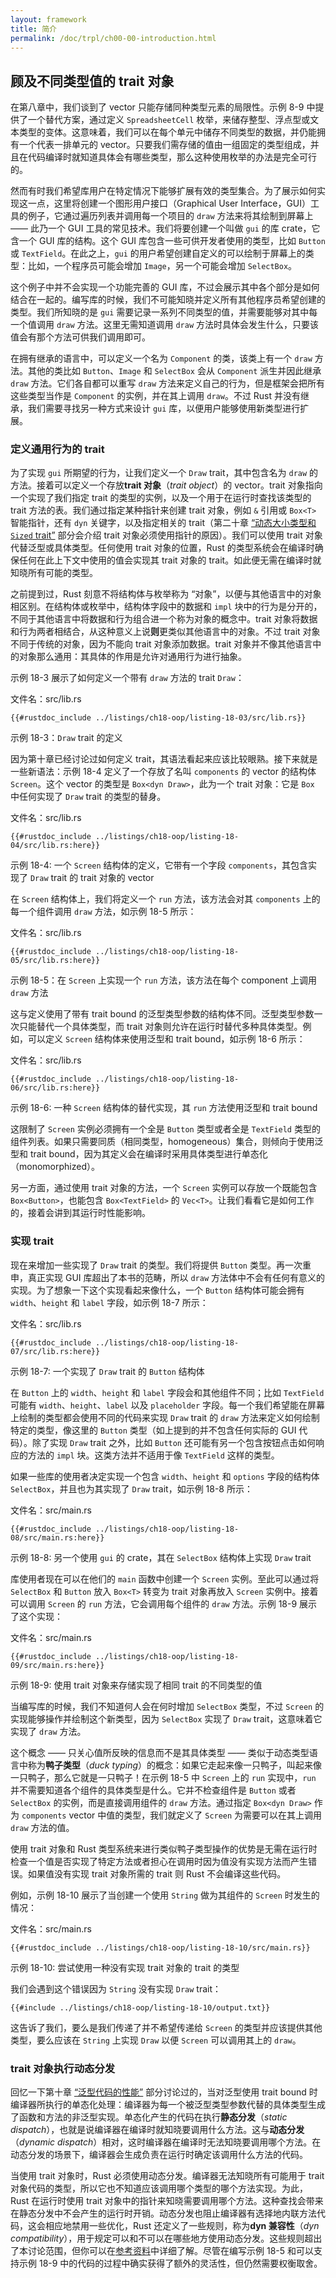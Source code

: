 ```yaml
---
layout: framework
title: 简介
permalink: /doc/trpl/ch00-00-introduction.html
---
```

## 顾及不同类型值的 trait 对象

<!-- https://github.com/rust-lang/book/blob/main/src/ch18-02-trait-objects.md -->
<!-- commit 56ec353290429e6547109e88afea4de027b0f1a9 -->

在第八章中，我们谈到了 vector 只能存储同种类型元素的局限性。示例 8-9 中提供了一个替代方案，通过定义 `SpreadsheetCell` 枚举，来储存整型、浮点型或文本类型的变体。这意味着，我们可以在每个单元中储存不同类型的数据，并仍能拥有一个代表一排单元的 vector。只要我们需存储的值由一组固定的类型组成，并且在代码编译时就知道具体会有哪些类型，那么这种使用枚举的办法是完全可行的。

然而有时我们希望库用户在特定情况下能够扩展有效的类型集合。为了展示如何实现这一点，这里将创建一个图形用户接口（Graphical User Interface，GUI）工具的例子，它通过遍历列表并调用每一个项目的 `draw` 方法来将其绘制到屏幕上 —— 此乃一个 GUI 工具的常见技术。我们将要创建一个叫做 `gui` 的库 crate，它含一个 GUI 库的结构。这个 GUI 库包含一些可供开发者使用的类型，比如 `Button` 或 `TextField`。在此之上，`gui` 的用户希望创建自定义的可以绘制于屏幕上的类型：比如，一个程序员可能会增加 `Image`，另一个可能会增加 `SelectBox`。

这个例子中并不会实现一个功能完善的 GUI 库，不过会展示其中各个部分是如何结合在一起的。编写库的时候，我们不可能知晓并定义所有其他程序员希望创建的类型。我们所知晓的是 `gui` 需要记录一系列不同类型的值，并需要能够对其中每一个值调用 `draw` 方法。这里无需知道调用 `draw` 方法时具体会发生什么，只要该值会有那个方法可供我们调用即可。

在拥有继承的语言中，可以定义一个名为 `Component` 的类，该类上有一个 `draw` 方法。其他的类比如 `Button`、`Image` 和 `SelectBox` 会从 `Component` 派生并因此继承 `draw` 方法。它们各自都可以重写 `draw` 方法来定义自己的行为，但是框架会把所有这些类型当作是 `Component` 的实例，并在其上调用 `draw`。不过 Rust 并没有继承，我们需要寻找另一种方式来设计 `gui` 库，以便用户能够使用新类型进行扩展。

### 定义通用行为的 trait

为了实现 `gui` 所期望的行为，让我们定义一个 `Draw` trait，其中包含名为 `draw` 的方法。接着可以定义一个存放**trait 对象**（*trait object*）的 vector。trait 对象指向一个实现了我们指定 trait 的类型的实例，以及一个用于在运行时查找该类型的 trait 方法的表。我们通过指定某种指针来创建 trait 对象，例如 `&` 引用或 `Box<T>` 智能指针，还有 `dyn` 关键字，以及指定相关的 trait（第二十章 [“动态大小类型和 `Sized` trait”][dynamically-sized] 部分会介绍 trait 对象必须使用指针的原因）。我们可以使用 trait 对象代替泛型或具体类型。任何使用 trait 对象的位置，Rust 的类型系统会在编译时确保任何在此上下文中使用的值会实现其 trait 对象的 trait。如此便无需在编译时就知晓所有可能的类型。

之前提到过，Rust 刻意不将结构体与枚举称为 “对象”，以便与其他语言中的对象相区别。在结构体或枚举中，结构体字段中的数据和 `impl` 块中的行为是分开的，不同于其他语言中将数据和行为组合进一个称为对象的概念中。trait 对象将数据和行为两者相结合，从这种意义上说**则**更类似其他语言中的对象。不过 trait 对象不同于传统的对象，因为不能向 trait 对象添加数据。trait 对象并不像其他语言中的对象那么通用：其具体的作用是允许对通用行为进行抽象。

示例 18-3 展示了如何定义一个带有 `draw` 方法的 trait `Draw`：

<span class="filename">文件名：src/lib.rs</span>

```rust,noplayground
{{#rustdoc_include ../listings/ch18-oop/listing-18-03/src/lib.rs}}
```

<span class="caption">示例 18-3：`Draw` trait 的定义</span>

因为第十章已经讨论过如何定义 trait，其语法看起来应该比较眼熟。接下来就是一些新语法：示例 18-4 定义了一个存放了名叫 `components` 的 vector 的结构体 `Screen`。这个 vector 的类型是 `Box<dyn Draw>`，此为一个 trait 对象：它是 `Box` 中任何实现了 `Draw` trait 的类型的替身。

<span class="filename">文件名：src/lib.rs</span>

```rust,noplayground
{{#rustdoc_include ../listings/ch18-oop/listing-18-04/src/lib.rs:here}}
```

<span class="caption">示例 18-4: 一个 `Screen` 结构体的定义，它带有一个字段 `components`，其包含实现了 `Draw` trait 的 trait 对象的 vector</span>

在 `Screen` 结构体上，我们将定义一个 `run` 方法，该方法会对其 `components` 上的每一个组件调用 `draw` 方法，如示例 18-5 所示：

<span class="filename">文件名：src/lib.rs</span>

```rust,noplayground
{{#rustdoc_include ../listings/ch18-oop/listing-18-05/src/lib.rs:here}}
```

<span class="caption">示例 18-5：在 `Screen` 上实现一个 `run` 方法，该方法在每个 component 上调用 `draw` 方法</span>

这与定义使用了带有 trait bound 的泛型类型参数的结构体不同。泛型类型参数一次只能替代一个具体类型，而 trait 对象则允许在运行时替代多种具体类型。例如，可以定义 `Screen` 结构体来使用泛型和 trait bound，如示例 18-6 所示：

<span class="filename">文件名：src/lib.rs</span>

```rust,noplayground
{{#rustdoc_include ../listings/ch18-oop/listing-18-06/src/lib.rs:here}}
```

<span class="caption">示例 18-6: 一种 `Screen` 结构体的替代实现，其 `run` 方法使用泛型和 trait bound</span>

这限制了 `Screen` 实例必须拥有一个全是 `Button` 类型或者全是 `TextField` 类型的组件列表。如果只需要同质（相同类型，homogeneous）集合，则倾向于使用泛型和 trait bound，因为其定义会在编译时采用具体类型进行单态化（monomorphized）。

另一方面，通过使用 trait 对象的方法，一个 `Screen` 实例可以存放一个既能包含 `Box<Button>`，也能包含 `Box<TextField>` 的 `Vec<T>`。让我们看看它是如何工作的，接着会讲到其运行时性能影响。

### 实现 trait

现在来增加一些实现了 `Draw` trait 的类型。我们将提供 `Button` 类型。再一次重申，真正实现 GUI 库超出了本书的范畴，所以 `draw` 方法体中不会有任何有意义的实现。为了想象一下这个实现看起来像什么，一个 `Button` 结构体可能会拥有 `width`、`height` 和 `label` 字段，如示例 18-7 所示：

<span class="filename">文件名：src/lib.rs</span>

```rust,noplayground
{{#rustdoc_include ../listings/ch18-oop/listing-18-07/src/lib.rs:here}}
```

<span class="caption">示例 18-7: 一个实现了 `Draw` trait 的 `Button` 结构体</span>

在 `Button` 上的 `width`、`height` 和 `label` 字段会和其他组件不同；比如 `TextField` 可能有 `width`、`height`、`label` 以及 `placeholder` 字段。每一个我们希望能在屏幕上绘制的类型都会使用不同的代码来实现 `Draw` trait 的 `draw` 方法来定义如何绘制特定的类型，像这里的 `Button` 类型（如上提到的并不包含任何实际的 GUI 代码）。除了实现 `Draw` trait 之外，比如 `Button` 还可能有另一个包含按钮点击如何响应的方法的 `impl` 块。这类方法并不适用于像 `TextField` 这样的类型。

如果一些库的使用者决定实现一个包含 `width`、`height` 和 `options` 字段的结构体 `SelectBox`，并且也为其实现了 `Draw` trait，如示例 18-8 所示：

<span class="filename">文件名：src/main.rs</span>

```rust,ignore
{{#rustdoc_include ../listings/ch18-oop/listing-18-08/src/main.rs:here}}
```

<span class="caption">示例 18-8: 另一个使用 `gui` 的 crate，其在 `SelectBox` 结构体上实现 `Draw` trait</span>

库使用者现在可以在他们的 `main` 函数中创建一个 `Screen` 实例。至此可以通过将 `SelectBox` 和 `Button` 放入 `Box<T>` 转变为 trait 对象再放入 `Screen` 实例中。接着可以调用 `Screen` 的 `run` 方法，它会调用每个组件的 `draw` 方法。示例 18-9 展示了这个实现：

<span class="filename">文件名：src/main.rs</span>

```rust,ignore
{{#rustdoc_include ../listings/ch18-oop/listing-18-09/src/main.rs:here}}
```

<span class="caption">示例 18-9: 使用 trait 对象来存储实现了相同 trait 的不同类型的值</span>

当编写库的时候，我们不知道何人会在何时增加 `SelectBox` 类型，不过 `Screen` 的实现能够操作并绘制这个新类型，因为 `SelectBox` 实现了 `Draw` trait，这意味着它实现了 `draw` 方法。

这个概念 —— 只关心值所反映的信息而不是其具体类型 —— 类似于动态类型语言中称为**鸭子类型**（*duck typing*）的概念：如果它走起来像一只鸭子，叫起来像一只鸭子，那么它就是一只鸭子！在示例 18-5 中 `Screen` 上的 `run` 实现中，`run` 并不需要知道各个组件的具体类型是什么。它并不检查组件是 `Button` 或者 `SelectBox` 的实例，而是直接调用组件的 `draw` 方法。通过指定 `Box<dyn Draw>` 作为 `components` vector 中值的类型，我们就定义了 `Screen` 为需要可以在其上调用 `draw` 方法的值。

使用 trait 对象和 Rust 类型系统来进行类似鸭子类型操作的优势是无需在运行时检查一个值是否实现了特定方法或者担心在调用时因为值没有实现方法而产生错误。如果值没有实现 trait 对象所需的 trait 则 Rust 不会编译这些代码。

例如，示例 18-10 展示了当创建一个使用 `String` 做为其组件的 `Screen` 时发生的情况：

<span class="filename">文件名：src/main.rs</span>

```rust,ignore,does_not_compile
{{#rustdoc_include ../listings/ch18-oop/listing-18-10/src/main.rs}}
```

<span class="caption">示例 18-10: 尝试使用一种没有实现 trait 对象的 trait 的类型</span>

我们会遇到这个错误因为 `String` 没有实现 `Draw` trait：

```console
{{#include ../listings/ch18-oop/listing-18-10/output.txt}}
```

这告诉了我们，要么是我们传递了并不希望传递给 `Screen` 的类型并应该提供其他类型，要么应该在 `String` 上实现 `Draw` 以便 `Screen` 可以调用其上的 `draw`。

### trait 对象执行动态分发

回忆一下第十章 [“泛型代码的性能”][performance-of-code-using-generics] 部分讨论过的，当对泛型使用 trait bound 时编译器所执行的单态化处理：编译器为每一个被泛型类型参数代替的具体类型生成了函数和方法的非泛型实现。单态化产生的代码在执行**静态分发**（*static dispatch*），也就是说编译器在编译时就知晓要调用什么方法。这与**动态分发** （*dynamic dispatch*）相对，这时编译器在编译时无法知晓要调用哪个方法。在动态分发的场景下，编译器会生成负责在运行时确定该调用什么方法的代码。

当使用 trait 对象时，Rust 必须使用动态分发。编译器无法知晓所有可能用于 trait 对象代码的类型，所以它也不知道应该调用哪个类型的哪个方法实现。为此，Rust 在运行时使用 trait 对象中的指针来知晓需要调用哪个方法。这种查找会带来在静态分发中不会产生的运行时开销。动态分发也阻止编译器有选择地内联方法代码，这会相应地禁用一些优化，Rust 还定义了一些规则，称为**dyn 兼容性**（_dyn compatibility_），用于规定可以和不可以在哪些地方使用动态分发。这些规则超出了本讨论范围，但你可以在[参考资料][dyn-compatibility]中详细了解。尽管在编写示例 18-5 和可以支持示例 18-9 中的代码的过程中确实获得了额外的灵活性，但仍然需要权衡取舍。

[performance-of-code-using-generics]:
ch10-01-syntax.html#泛型代码的性能
[dynamically-sized]: ch20-03-advanced-types.html#动态大小类型和-sized-trait
[dyn-compatibility]: https://doc.rust-lang.org/reference/items/traits.html#dyn-compatibility
